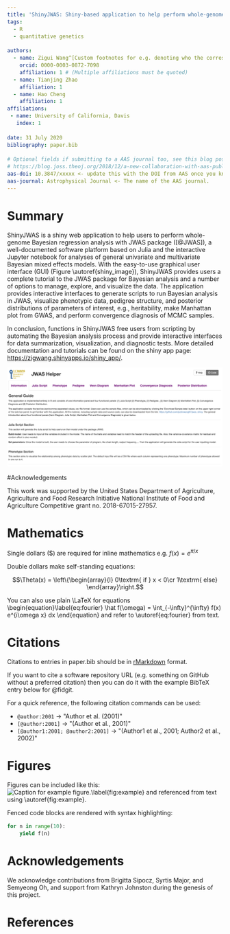 ```yaml
---
title: 'ShinyJWAS: Shiny-based application to help perform whole-genome Bayesian regression analysis with JWAS package'
tags:
  - R
  - quantitative genetics

authors:
  - name: Zigui Wang^[Custom footnotes for e.g. denoting who the corresspoinding author is can be included like this.]
    orcid: 0000-0003-0872-7098
    affiliation: 1 # (Multiple affiliations must be quoted)
  - name: Tianjing Zhao
    affiliation: 1
  - name: Hao Cheng
    affiliation: 1
affiliations:
 - name: University of California, Davis
   index: 1

date: 31 July 2020
bibliography: paper.bib

# Optional fields if submitting to a AAS journal too, see this blog post:
# https://blog.joss.theoj.org/2018/12/a-new-collaboration-with-aas-publishing
aas-doi: 10.3847/xxxxx <- update this with the DOI from AAS once you know it.
aas-journal: Astrophysical Journal <- The name of the AAS journal.
---
```


# Summary

ShinyJWAS is a shiny web application to help users to perform whole-genome Bayesian regression analysis with JWAS package ([@JWAS]), a well-documented software platform based on Julia and the interactive Jupyter notebook for analyses of general univariate and multivariate Bayesian mixed effects models.  With the easy-to-use graphical user interface (GUI) (Figure \autoref{shiny_image}), ShinyJWAS provides users a complete tutorial to the JWAS package for Bayesian analysis and a number of options to manage, explore, and visualize the data. The application provides interactive interfaces to generate scripts to run Bayesian analysis in JWAS, visualize phenotypic data, pedigree structure, and posterior distributions of parameters of interest, e.g., heritability, make Manhattan plot from GWAS, and perform convergence diagnosis of MCMC samples.

In conclusion, functions in ShinyJWAS free users from scripting by automating the Bayesian analysis process and provide interactive interfaces for data summarization, visualization, and diagnostic tests. More detailed documentation and tutorials can be found on the shiny app page: https://zigwang.shinyapps.io/shiny_app/.

![ShinyJWAS GUI.\label{shiny_image}](shiny_image.png)



#Acknowledgements

This work was supported by the United States Department of Agriculture, Agriculture and Food Research Initiative National Institute of Food and Agriculture Competitive grant no. 2018-67015-27957.



# Mathematics

Single dollars ($) are required for inline mathematics e.g. $f(x) = e^{\pi/x}$

Double dollars make self-standing equations:

$$\Theta(x) = \left\{\begin{array}{l}
0\textrm{ if } x < 0\cr
1\textrm{ else}
\end{array}\right.$$

You can also use plain \LaTeX for equations
\begin{equation}\label{eq:fourier}
\hat f(\omega) = \int_{-\infty}^{\infty} f(x) e^{i\omega x} dx
\end{equation}
and refer to \autoref{eq:fourier} from text.

# Citations

Citations to entries in paper.bib should be in
[rMarkdown](http://rmarkdown.rstudio.com/authoring_bibliographies_and_citations.html)
format.

If you want to cite a software repository URL (e.g. something on GitHub without a preferred
citation) then you can do it with the example BibTeX entry below for @fidgit.

For a quick reference, the following citation commands can be used:
- `@author:2001`  ->  "Author et al. (2001)"
- `[@author:2001]` -> "(Author et al., 2001)"
- `[@author1:2001; @author2:2001]` -> "(Author1 et al., 2001; Author2 et al., 2002)"

# Figures

Figures can be included like this:
![Caption for example figure.\label{fig:example}](figure.png)
and referenced from text using \autoref{fig:example}.

Fenced code blocks are rendered with syntax highlighting:
```python
for n in range(10):
    yield f(n)
```	

# Acknowledgements

We acknowledge contributions from Brigitta Sipocz, Syrtis Major, and Semyeong
Oh, and support from Kathryn Johnston during the genesis of this project.

# References
